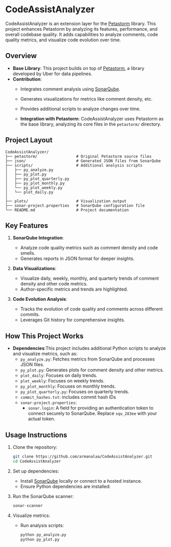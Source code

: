 # CodeAssistAnalyzer

CodeAssistAnalyzer is an extension layer for the [Petastorm](https://github.com/uber/petastorm) library. This project enhances Petastorm by analyzing its features, performance, and overall codebase quality. It adds capabilities to analyze comments, code quality metrics, and visualize code evolution over time.

## **Overview**

- **Base Library**: This project builds on top of [Petastorm](https://github.com/uber/petastorm), a library developed by Uber for data pipelines.
- **Contribution**:
  - Integrates comment analysis using [SonarQube](https://www.sonarsource.com/).
  - Generates visualizations for metrics like comment density, etc.
  - Provides additional scripts to analyze changes over time.
 
  - **Integration with Petastorm**:
      CodeAssistAnalyzer uses Petastorm as the base library, analyzing its core files in the `petastorm/` directory.

## **Project Layout**

```
CodeAssistAnalyzer/
├── petastorm/                 # Original Petastorm source files
├── json/                      # Generated JSON files from SonarQube
├── scripts/                   # Additional analysis scripts
│   ├── py_analyze.py
│   ├── py_plot.py
│   ├── py_plot_quarterly.py
│   ├── py_plot_monthly.py
│   └── py_plot_weekly.py
│   └── plot_daily.py
│
├── plots/                     # Visualization output
├── sonar-project.properties   # SonarQube configuration file
└── README.md                  # Project documentation
```

## **Key Features**
1. **SonarQube Integration**:
   - Analyze code quality metrics such as comment density and code smells.
   - Generates reports in JSON format for deeper insights.

2. **Data Visualizations**:
   - Visualize daily, weekly, monthly, and quarterly trends of comment density and other code metrics.
   - Author-specific metrics and trends are highlighted.

3. **Code Evolution Analysis**:
   - Tracks the evolution of code quality and comments across different commits.
   - Leverages Git history for comprehensive insights.

## **How This Project Works**
- **Dependencies**:This project includes additional Python scripts to analyze and visualize metrics, such as:
  - `py_analyze.py`: Fetches metrics from SonarQube and processes JSON files.
  - `py_plot.py`: Generates plots for comment density and other metrics.
  - `plot_daily`: Focuses on daily trends.
  - `plot_weekly`: Focuses on weekly trends.
  - `py_plot_monthly`: Focuses on monthly trends.  
  - `py_plot_quarterly.py`: Focuses on quarterly trends.
  - `commit_hashes.txt`: includes commit hash IDs
  - `sonar-project.properties`:
    - `sonar.login`: A field for providing an authentication token to connect securely to SonarQube. Replace `squ_283ee` with your actual token.

## **Usage Instructions**

1. Clone the repository:
   ```bash
   git clone https://github.com/armanalaa/CodeAssistAnalyzer.git
   cd CodeAssistAnalyzer
   ```

2. Set up dependencies:
   - Install [SonarQube](https://www.sonarsource.com/) locally or connect to a hosted instance.
   - Ensure Python dependencies are installed:

3. Run the SonarQube scanner:
   ```bash
   sonar-scanner
   ```

4. Visualize metrics:
   - Run analysis scripts:
     ```bash
     python py_analyze.py
     python py_plot.py
     ```
